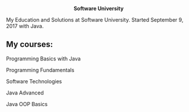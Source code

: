 <p align="center"> <strong>Software University</strong><p>


My Education and Solutions at Software University. Started September 9, 2017 with Java.


## My courses:
<p I. <a href="https://github.com/ItsGosho/SoftUni/tree/master/%231%20Programming%20Basics%20Java"> Programming Basics with Java </a></p>
<pII. <a href="https://github.com/ItsGosho/SoftUni/tree/master/%232%20Tech%20Module/%231.Programming%20Fundamentals"> Programming Fundamentals </a></p>
<pIII. <a href="https://github.com/ItsGosho/SoftUni/tree/master/%232%20Tech%20Module/%232.Software%20Technologies"> Software Technologies </a></p>
<pIV. <a href="https://github.com/ItsGosho/SoftUni/tree/master/%233.Java%20Professional%20Modules/%231.Java%20Fundamentals/%231.Java%20Advanced"> Java Advanced </a></p>
<pV. <a href="https://github.com/ItsGosho/SoftUni/tree/master/%233.Java%20Professional%20Modules/%231.Java%20Fundamentals/%232.Java%20OOP%20Basics"> Java OOP Basics </a></p>